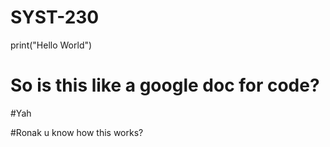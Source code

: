 # SYST-230

print("Hello World")

# So is this like a google doc for code?

#Yah

#Ronak u know how this works?
